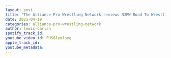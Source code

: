 ```yaml
---
layout: post
title: "The Alliance Pro Wrestling Network reviews NJPW Road To Wrestling Dontaku Night 7!"
date: 2021-04-19
categories: alliance-pro-wrestling-network
author: lewis-carlan
spotify_track_id: 
youtube_video_id: PUS81ym1syg
apple_track_id: 
youtube_metadata: 
---
```

